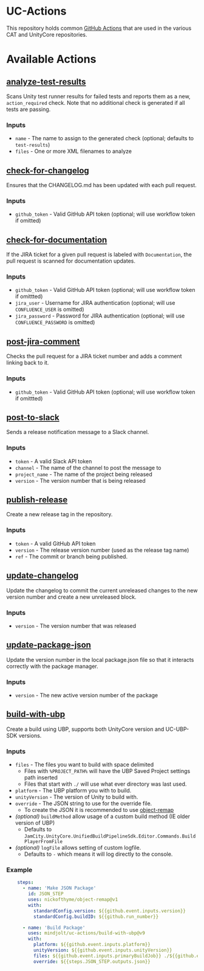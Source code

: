 # UC-Actions

This repository holds common [GitHub Actions](https://docs.github.com/en/actions) that are used in the various CAT and
UnityCore repositories.

# Available Actions

## [analyze-test-results](https://github.com/mindjolt/uc-actions/tree/main/analyze-test-results)

Scans Unity test runner results for failed tests and reports them as a new, `action_required` check.  Note that no
additional check is generated if all tests are passing.

### Inputs
- `name` - The name to assign to the generated check (optional; defaults to `test-results`)
- `files` - One or more XML filenames to analyze

## [check-for-changelog](https://github.com/mindjolt/uc-actions/tree/main/check-for-changelog)

Ensures that the CHANGELOG.md has been updated with each pull request.

### Inputs
- `github_token` - Valid GitHub API token (optional; will use workflow token if omitted)

## [check-for-documentation](https://github.com/mindjolt/uc-actions/tree/main/check-for-documentation)

If the JIRA ticket for a given pull request is labeled with `Documentation`, the pull request is scanned for
documentation updates.

### Inputs
- `github_token` - Valid GitHub API token (optional; will use workflow token if omittted)
- `jira_user` - Username for JIRA authentication (optional; will use `CONFLUENCE_USER` is omitted)
- `jira_password` - Password for JIRA authentication (optional; will use `CONFLUENCE_PASSWORD` is omitted)

## [post-jira-comment](https://github.com/mindjolt/uc-actions/tree/main/post-jira-comment)

Checks the pull request for a JIRA ticket number and adds a comment linking back to it.

### Inputs
- `github_token` - Valid GitHub API token (optional; will use workflow token if omittted)

## [post-to-slack](https://github.com/mindjolt/uc-actions/tree/main/post-to-slack)

Sends a release notification message to a Slack channel.

### Inputs
- `token` - A valid Slack API token
- `channel` - The name of the channel to post the message to
- `project_name` - The name of the project being released
- `version` - The version number that is being released

## [publish-release](https://github.com/mindjolt/uc-actions/tree/main/publish-release)

Create a new release tag in the repository.

### Inputs
- `token` - A valid GitHub API token
- `version` - The release version number (used as the release tag name)
- `ref` - The commit or branch being published.

## [update-changelog](https://github.com/mindjolt/uc-actions/tree/main/update-changelog)

Update the changelog to commit the current unreleased changes to the new version number and create a new unreleased
block.

### Inputs
- `version` - The version number that was released

## [update-package-json](https://github.com/mindjolt/uc-actions/tree/main/update-package-json)

Update the version number in the local package.json file so that it interacts correctly with the package manager.

### Inputs
- `version` - The new active version number of the package

## [build-with-ubp](https://github.com/mindjolt/uc-actions/tree/main/build-with-ubp)

Create a build using UBP, supports both UnityCore version and UC-UBP-SDK versions.

### Inputs
- `files` - The files you want to build with space delimited
    - Files with `%PROJECT_PATH%` will have the UBP Saved Project settings path inserted
    - Files that start with `./` will use what ever directory was last used.
- `platform` - The UBP platform you with to build.
- `unityVersion` - The version of Unity to build with.
- `override` - The JSON string to use for the override file.
  - To create the JSON it is recommended to use [object-remap](https://github.com/nickofthyme/object-remap)
- <i>(optional)</i> `buildMethod` allow usage of a custom build method (IE older version of UBP)
  - Defaults to `JamCity.UnityCore.UnifiedBuildPipelineSdk.Editor.Commands.BuildPlayerFromFile`
- <i>(optional)</i> `logFile` allows setting of custom logfile.
  - Defaults to `-` which means it will log directly to the console.

### Example

```yaml
    steps:
      - name: 'Make JSON Package'
        id: JSON_STEP
        uses: nickofthyme/object-remap@v1
        with:
          standardConfig.version: ${{github.event.inputs.version}}
          standardConfig.buildID: ${{github.run_number}}

      - name: 'Build Package'
        uses: mindjolt/uc-actions/build-with-ubp@v9
        with:
          platform: ${{github.event.inputs.platform}}
          unityVersion: ${{github.event.inputs.unityVersion}}
          files: ${{github.event.inputs.primaryBuildJob}} ./${{github.event.inputs.platform}}.json
          override: ${{steps.JSON_STEP.outputs.json}}
```
